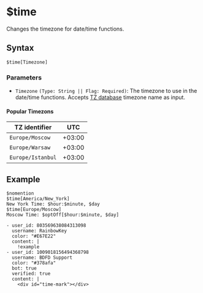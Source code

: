 # $time
Changes the timezone for date/time functions.

## Syntax
```
$time[Timezone]
```

### Parameters
- `Timezone` `(Type: String || Flag: Required)`: The timezone to use in the date/time functions. Accepts [TZ database](https://en.wikipedia.org/wiki/List_of_tz_database_time_zones) timezone name as input.

#### Popular Timezons
TZ identifier     | UTC
------------------|-----
`Europe/Moscow`   | +03:00
`Europe/Warsaw`   | +03:00
`Europe/Istanbul` | +03:00

## Example
```
$nomention
$time[America/New_York]
New York Time: $hour:$minute, $day
$time[Europe/Moscow]
Moscow Time: $optOff[$hour:$minute, $day]
```

```discord yaml
- user_id: 803569638084313098
  username: RainbowKey
  color: "#E67E22"
  content: |
    !example 
- user_id: 1009018156494368798
  username: BDFD Support
  color: "#378afa"
  bot: true
  verified: true
  content: |
    <div id="time-mark"></div>
```

<script src="../theme/livetime.js"></script>
